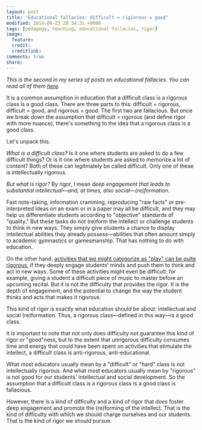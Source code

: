 ```yaml
---
layout: post
title: "Educational fallacies: difficult = rigiorous = good"
modified: 2014-08-23 20:34:31 +0000
tags: [pedagogy, teaching, educational fallacies, rigor]
image:
  feature: 
  credit: 
  creditlink: 
comments: true
share: 
---
```


*This is the second in my series of posts on educational fallacies. You can read all of them [here](http://kris.shaffermusic.com/tags/#educational%20fallacies).*

It is a common assumption in education that a difficult class is a rigorous class is a good class. There are three parts to this: difficult = rigorous, difficult = good, and rigorous = good. The first two are fallacious. But once we break down the assumption that difficult = rigorous (and define rigor with more nuance), there's something to the idea that a rigorous class is a good class.

Let's unpack this.

*What is a difficult class?* Is it one where students are asked to do a few difficult things? Or is it one where students are asked to memorize a lot of content? Both of these can legitmately be called difficult. Only one of these is intellectually rigorous.

*But what is rigor?* By rigor, I mean *deep engagement that leads to substantial intellectual—and, at times, also social—(re)formation*.

Fast note-taking, information cramming, reproducing "raw facts" or pre-interpreted ideas on an exam or in a paper may all be difficult, and they may help us differentiate students according to "objective" standards of "quality." But these tasks do *not* (re)form the intellect or challenge students to think in new ways. They simply give students a chance to display intellectual abilities they already possess—abilities that often amount simply to academic gymnastics or gamesmanship. That has nothing to do with education.

On the other hand, [activities that we might categorize as "play" can be quite rigorous](http://www.hybridpedagogy.com/journal/beyond-rigor/), if they deeply engage students' minds and push them to think and act in new ways. Some of these activities might even be difficult: for example, giving a student a difficult piece of music to master before an upcoming recital. But it is not the difficulty that provides the rigor. It is the depth of engagement, and the potential to change the way the student thinks and acts that makes it rigorous.

This kind of rigor is exactly what education should be about: intellectual and social (re)formation. Thus, a rigorous class—defined in this way—is a good class.

It is important to note that not only does difficulty not guarantee this kind of rigor or "good"ness, but to the extent that unrigorous difficulty consumes time and energy that could have been spent on activities that stimulate the intellect, a difficult class is anti-rigorous, anti-educational.

What most educators usually mean by a "difficult" or "hard" class is not intellectually rigorous. And what most educators usually mean by "rigorous" is not good for our students' intellectual and social development. So the assumption that a difficult class is a rigorous class is a good class is fallacious. 

However, there is a kind of difficulty and a kind of rigor that *does* foster deep engagement and promote the (re)forming of the intellect. That is the kind of difficulty with which we should charge ourselves and our students. That is the kind of rigor we should pursue.
